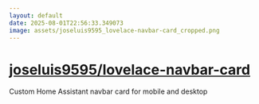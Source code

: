 ```yaml
---
layout: default
date: 2025-08-01T22:56:33.349073
image: assets/joseluis9595_lovelace-navbar-card_cropped.png
---
```


# [joseluis9595/lovelace-navbar-card](https://github.com/joseluis9595/lovelace-navbar-card)

Custom Home Assistant navbar card for mobile and desktop
